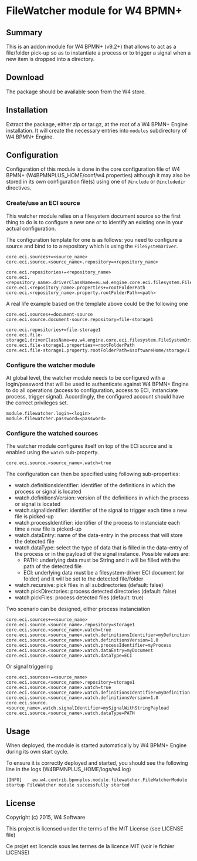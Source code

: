 FileWatcher module for W4 BPMN+
===============================

Summary
-------

This is an addon module for W4 BPMN+ (v9.2+) that allows to act as a file/folder pick-up so as to instantiate a process or to trigger a signal when
a new item is dropped into a directory.


Download
--------

The package should be available soon from the W4 store.


Installation
------------

Extract the package, either zip or tar.gz, at the root of a W4 BPMN+ Engine installation. It will create the necessary entries into `modules` subdirectory of W4 BPMN+ Engine.


Configuration
-------------

Configuration of this module is done in the core configuration file of W4 BPMN+ (W4BPMNPLUS_HOME/conf/w4.properties) although it may also
be stored in its own configuration file(s) using one of `@include` or `@includedir` directives.

### Create/use an ECI source

This watcher module relies on a filesystem document source so the first thing to do is to configure a new one or to identify an existing
one in your actual configuration.

The configuration template for one is as follows: you need to configure a source and bind to to a repository which is using the `FileSystemDriver`.

    core.eci.sources+=<source_name>
    core.eci.source.<source_name>.repository=<repository_name>
    
    core.eci.repositories+=<repository_name>
    core.eci.<repository_name>.driverClassName=eu.w4.engine.core.eci.filesystem.FileSystemDriver
    core.eci.<repository_name>.properties+=rootFolderPath
    core.eci.<repository_name>.property.rootFolderPath=<path>


A real life example based on the template above could be the following one

    core.eci.sources+=document-source
    core.eci.source.document-source.repository=file-storage1
    
    core.eci.repositories+=file-storage1
    core.eci.file-storage1.driverClassName=eu.w4.engine.core.eci.filesystem.FileSystemDriver
    core.eci.file-storage1.properties+=rootFolderPath
    core.eci.file-storage1.property.rootFolderPath=$softwareHome/storage/1


### Configure the watcher module

At global level, the watcher module needs to be configured with a login/password that will be used to authenticate against W4 BPMN+ Engine
to do all operations (access to configuration, access to ECI, instanciate process, trigger signal). Accordingly, the configured account 
should have the correct privileges set.

    module.filewatcher.login=<login>
    module.filewatcher.password=<password>


### Configure the watched sources

The watcher module configures itself on top of the ECI source and is enabled using the `watch` sub-property. 

    core.eci.source.<source_name>.watch=true


The configuration can then be specified using following sub-properties:

- watch.definitionsIdentifier: identifier of the definitions in which the process or signal is located
- watch.definitionsVersion: version of the definitions in which the process or signal is located
- watch.signalIdentifier: identifier of the signal to trigger each time a new file is picked-up
- watch.processIdentifier: identifier of the process to instanciate each time a new file is picked-up
- watch.dataEntry: name of the data-entry in the process that will store the detected file
- watch.dataType: select the type of data that is filled in the data-entry of the process or in the payload of the signal instance. Possible values are: 
    * PATH: underlying data must be String and it will be filled with the path of the detected file
    * ECI: underlying data must be a filesystem-driver ECI document (or folder) and it will be set to the detected file/folder
- watch.recursive: pick files in all subdirectories (default: false)
- watch.pickDirectories: process detected directories (default: false)
- watch.pickFiles: process detected files (default: true)

Two scenario can be designed, either process instanciation

    core.eci.sources+=<source_name>
    core.eci.source.<source_name>.repository=storage1
    core.eci.source.<source_name>.watch=true
    core.eci.source.<source_name>.watch.definitionsIdentifier=myDefinition
    core.eci.source.<source_name>.watch.definitionsVersion=1.0
    core.eci.source.<source_name>.watch.processIdentifier=myProcess
    core.eci.source.<source_name>.watch.dataEntry=myDocument
    core.eci.source.<source_name>.watch.dataType=ECI

Or signal triggering

    core.eci.sources+=<source_name>
    core.eci.source.<source_name>.repository=storage1
    core.eci.source.<source_name>.watch=true
    core.eci.source.<source_name>.watch.definitionsIdentifier=myDefinition
    core.eci.source.<source_name>.watch.definitionsVersion=1.0
    core.eci.source.<source_name>.watch.signalIdentifier=mySignalWithStringPayload
    core.eci.source.<source_name>.watch.dataType=PATH


Usage
-----

When deployed, the module is started automatically by W4 BPMN+ Engine during its own start cycle.

To ensure it is correctly deployed and started, you should see the following line in the logs (W4BPMNPLUS_HOME/logs/w4.log)

    [INFO]    eu.w4.contrib.bpmnplus.module.filewatcher.FileWatcherModule startup FileWatcher module successfully started


License
-------

Copyright (c) 2015, W4 Software

This project is licensed under the terms of the MIT License (see LICENSE file)

Ce projet est licencié sous les termes de la licence MIT (voir le fichier LICENSE)
